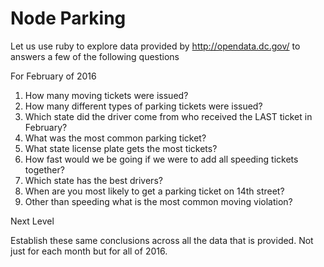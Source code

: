 # Node Parking

Let us use ruby to explore data provided by http://opendata.dc.gov/ to answers a few of the following questions

For February of 2016

1. How many moving tickets were issued?
2. How many different types of parking tickets were issued?
2. Which state did the driver come from who received the LAST ticket in February?
2. What was the most common parking ticket?
3. What state license plate gets the most tickets?
4. How fast would we be going if we were to add all speeding tickets together?
5. Which state has the best drivers?
6. When are you most likely to get a parking ticket on 14th street?
7. Other than speeding what is the most common moving violation?

Next Level

Establish these same conclusions across all the data that is provided.  Not just for each month but for all of 2016.
